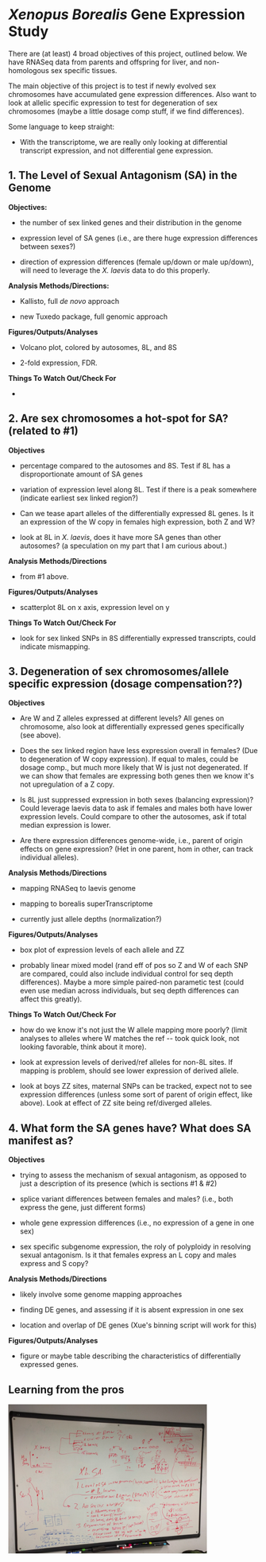 # *Xenopus Borealis* Gene Expression Study

There are (at least) 4 broad objectives of this project, outlined below. We have RNASeq data from parents and offspring for liver, and non-homologous sex specific tissues.

The main objective of this project is to test if newly evolved sex chromosomes have accumulated gene expression differences. Also want to look at allelic specific expression to test for degeneration of sex chromosomes (maybe a little dosage comp stuff, if we find differences).

Some language to keep straight:

* With the transcriptome, we are really only looking at differential transcript expression, and not differential gene expression.


## 1. The Level of Sexual Antagonism (SA) in the Genome

**Objectives:**
* the number of sex linked genes and their distribution in the genome

* expression level of SA genes (i.e., are there huge expression differences between sexes?)

* direction of expression differences (female up/down or male up/down), will need to leverage the *X. laevis* data to do this properly.

**Analysis Methods/Directions:**
* Kallisto, full *de novo* approach

* new Tuxedo package, full genomic approach

**Figures/Outputs/Analyses**
* Volcano plot, colored by autosomes, 8L, and 8S

* 2-fold expression, FDR.

**Things To Watch Out/Check For**

*

## 2. Are sex chromosomes a hot-spot for SA? (related to \#1)

**Objectives**

* percentage compared to the autosomes and 8S. Test if 8L has a disproportionate amount of SA genes

* variation of expression level along 8L. Test if there is a peak somewhere (indicate earliest sex linked region?)

* Can we tease apart alleles of the differentially expressed 8L genes. Is it an expression of the W copy in females high expression, both Z and W?

* look at 8L in *X. laevis*, does it have more SA genes than other autosomes? (a speculation on my part that I am curious about.)

**Analysis Methods/Directions**

* from \#1 above.

**Figures/Outputs/Analyses**

* scatterplot 8L on x axis, expression level on y

**Things To Watch Out/Check For**

* look for sex linked SNPs in 8S differentially expressed transcripts, could indicate mismapping.

## 3. Degeneration of sex chromosomes/allele specific expression (dosage compensation??)

**Objectives**

* Are W and Z alleles expressed at different levels? All genes on chromosome, also look at differentially expressed genes specifically (see above).

* Does the sex linked region have less expression overall in females? (Due to degeneration of W copy expression). If equal to males, could be dosage comp., but much more likely that W is just not degenerated. If we can show that females are expressing both genes then we know it's not upregulation of a Z copy.

* Is 8L just suppressed expression in both sexes (balancing expression)? Could leverage laevis data to ask if females and males both have lower expression levels. Could compare to other the autosomes, ask if total median expression is lower.

* Are there expression differences genome-wide, i.e., parent of origin effects on gene expression? (Het in one parent, hom in other, can track individual alleles).

**Analysis Methods/Directions**

* mapping RNASeq to laevis genome

* mapping to borealis superTranscriptome

* currently just allele depths (normalization?)

**Figures/Outputs/Analyses**

* box plot of expression levels of each allele and ZZ

* probably linear mixed model (rand eff of pos so Z and W of each SNP are compared, could also include individual control for seq depth differences). Maybe a more simple paired-non parametic test (could even use median across individuals, but seq depth differences can affect this greatly).

**Things To Watch Out/Check For**

* how do we know it's not just the W allele mapping more poorly? (limit analyses to alleles where W matches the ref -- took quick look, not looking favorable, think about it more).

* look at expression levels of derived/ref alleles for non-8L sites. If mapping is problem, should see lower expression of derived allele.

* look at boys ZZ sites, maternal SNPs can be tracked, expect not to see expression differences (unless some sort of parent of origin effect, like above). Look at effect of ZZ site being ref/diverged alleles.

## 4. What form the SA genes have? What does SA manifest as?

**Objectives**

* trying to assess the mechanism of sexual antagonism, as opposed to just a description of its presence (which is sections \#1 & \#2)

* splice variant differences between females and males? (i.e., both express the gene, just different forms)

* whole gene expression differences (i.e., no expression of a gene in one sex)

* sex specific subgenome expression, the roly of polyploidy in resolving sexual antagonism. Is it that females express an L copy and males express and S copy?

**Analysis Methods/Directions**

* likely involve some genome mapping approaches

* finding DE genes, and assessing if it is absent expression in one sex

* location and overlap of DE genes (Xue's binning script will work for this)

**Figures/Outputs/Analyses**

* figure or maybe table describing the characteristics of differentially expressed genes.

## Learning from the pros

<img src="https://github.com/evansbenj/Ideas_for_Xue/blob/master/misc/benevans-style.jpg" width="400" />
